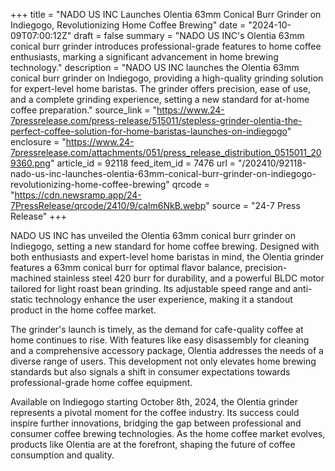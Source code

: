 +++
title = "NADO US INC Launches Olentia 63mm Conical Burr Grinder on Indiegogo, Revolutionizing Home Coffee Brewing"
date = "2024-10-09T07:00:12Z"
draft = false
summary = "NADO US INC's Olentia 63mm conical burr grinder introduces professional-grade features to home coffee enthusiasts, marking a significant advancement in home brewing technology."
description = "NADO US INC launches the Olentia 63mm conical burr grinder on Indiegogo, providing a high-quality grinding solution for expert-level home baristas. The grinder offers precision, ease of use, and a complete grinding experience, setting a new standard for at-home coffee preparation."
source_link = "https://www.24-7pressrelease.com/press-release/515011/stepless-grinder-olentia-the-perfect-coffee-solution-for-home-baristas-launches-on-indiegogo"
enclosure = "https://www.24-7pressrelease.com/attachments/051/press_release_distribution_0515011_209360.png"
article_id = 92118
feed_item_id = 7476
url = "/202410/92118-nado-us-inc-launches-olentia-63mm-conical-burr-grinder-on-indiegogo-revolutionizing-home-coffee-brewing"
qrcode = "https://cdn.newsramp.app/24-7PressRelease/qrcode/2410/9/calm6NkB.webp"
source = "24-7 Press Release"
+++

<p>NADO US INC has unveiled the Olentia 63mm conical burr grinder on Indiegogo, setting a new standard for home coffee brewing. Designed with both enthusiasts and expert-level home baristas in mind, the Olentia grinder features a 63mm conical burr for optimal flavor balance, precision-machined stainless steel 420 burr for durability, and a powerful BLDC motor tailored for light roast bean grinding. Its adjustable speed range and anti-static technology enhance the user experience, making it a standout product in the home coffee market.</p><p>The grinder's launch is timely, as the demand for cafe-quality coffee at home continues to rise. With features like easy disassembly for cleaning and a comprehensive accessory package, Olentia addresses the needs of a diverse range of users. This development not only elevates home brewing standards but also signals a shift in consumer expectations towards professional-grade home coffee equipment.</p><p>Available on Indiegogo starting October 8th, 2024, the Olentia grinder represents a pivotal moment for the coffee industry. Its success could inspire further innovations, bridging the gap between professional and consumer coffee brewing technologies. As the home coffee market evolves, products like Olentia are at the forefront, shaping the future of coffee consumption and quality.</p>